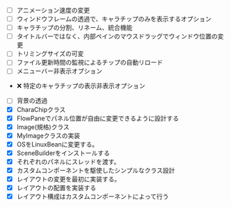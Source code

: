 - [ ] アニメーション速度の変更
- [ ] ウィンドウフレームの透過で、キャラチップのみを表示するオプション
- [ ] キャラチップの分割、リネーム、統合機能
- [ ] タイトルバーではなく、内部ペインのマウスドラッグでウィンドウ位置の変更
- [ ] トリミングサイズの可変
- [ ] ファイル更新時間の監視によるチップの自動リロード
- [ ] メニューバー非表示オプション
- :x: 特定のキャラチップの表示非表示オプション
- [ ] 背景の透過
- [x] CharaChipクラス
- [x] FlowPaneでパネル位置が自由に変更できるように設計する
- [x] Image(規格)クラス
- [x] MyImageクラスの実装
- [x] OSをLinuxBeanに変更する。
- [x] SceneBuilderをインストールする
- [x] それぞれのパネルにスレッドを渡す。
- [x] カスタムコンポーネントを駆使したシンプルなクラス設計
- [x] レイアウトの変更を最初に実装する。
- [x] レイアウトの配置を実装する
- [x] レイアウト構成はカスタムコンポーネントによって行う
